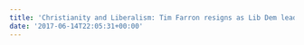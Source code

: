 ```yaml
---
title: 'Christianity and Liberalism: Tim Farron resigns as Lib Dem leader'
date: '2017-06-14T22:05:31+00:00'
---
```

